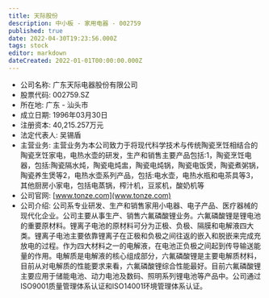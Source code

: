 ```yaml
---
title: 天际股份
description: 中小板 - 家用电器 - 002759
published: true
date: 2022-04-30T19:23:56.000Z
tags: stock
editor: markdown
dateCreated: 2022-01-01T00:00:00.000Z
---
```


- 公司名称: 广东天际电器股份有限公司
- 股票代码: 002759.SZ
- 所在地: 广东 - 汕头市
- 成立日期: 1996年03月30日
- 注册资本: 40,215.257万元
- 法定代表人: 吴锡盾
- 主营业务: 主营业务为本公司致力于将现代科学技术与传统陶瓷烹饪相结合的陶瓷烹饪家电，电热水壶的研发，生产和销售主要产品包括:1，陶瓷烹饪电器，包括:陶瓷隔水炖，陶瓷电炖盅，陶瓷电炖锅，陶瓷电饭煲，陶瓷煮粥锅，陶瓷养生煲等2，电热水壶系列产品，包括:电水壶，电热水瓶和电茶具等3，其他厨房小家电，包括电蒸锅，榨汁机，豆浆机，酸奶机等
- 公司官网: [www.tonze.com](www.tonze.com)
- 公司介绍: 公司系专业研发、生产和销售家用小电器、电子产品、医疗器械的现代化企业。公司主要从事生产、销售六氟磷酸锂业务。六氟磷酸锂是锂电池的重要原材料。锂离子电池的原材料可分为正极、负极、隔膜和电解液四大类。锂离子电池主要依靠锂离子在正极和负极之间往返的嵌入和脱嵌来完成充放电的过程。作为四大材料之一的电解液，在电池正负极之间起到传导输送能量的作用。电解质是电解液的核心组成部分，六氟磷酸锂是主要电解质材料，目前从对电解质的性能要求来看，六氟磷酸锂综合性能最好。目前六氟磷酸锂主要应用于储能电池、动力电池及数码、照明系列锂电池等产品中。公司通过ISO9001质量管理体系认证和ISO14001环境管理体系认证。


